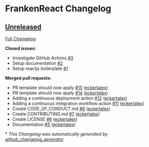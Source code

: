 # FrankenReact Changelog

## [Unreleased](https://github.com/eckertalex/frankenreact/tree/HEAD)

[Full Changelog](https://github.com/eckertalex/frankenreact/compare/95f4dea9970098b54fe9cd73ef260613907603bb...HEAD)

**Closed issues:**

- Investigate GitHub Actions [\#3](https://github.com/eckertalex/frankenreact/issues/3)
- Setup documentation [\#2](https://github.com/eckertalex/frankenreact/issues/2)
- Setup reactjs boilerplate [\#1](https://github.com/eckertalex/frankenreact/issues/1)

**Merged pull requests:**

- PR template should now apply [\#15](https://github.com/eckertalex/frankenreact/pull/15) ([eckertalex](https://github.com/eckertalex))
- PR template should now apply [\#14](https://github.com/eckertalex/frankenreact/pull/14) ([eckertalex](https://github.com/eckertalex))
- Adding a continuous deployment action [\#12](https://github.com/eckertalex/frankenreact/pull/12) ([eckertalex](https://github.com/eckertalex))
- Adding a continuous integration workflow action [\#11](https://github.com/eckertalex/frankenreact/pull/11) ([eckertalex](https://github.com/eckertalex))
- Create CODE_OF_CONDUCT.md [\#8](https://github.com/eckertalex/frankenreact/pull/8) ([eckertalex](https://github.com/eckertalex))
- Create CONTRIBUTING.md [\#7](https://github.com/eckertalex/frankenreact/pull/7) ([eckertalex](https://github.com/eckertalex))
- Create LICENSE [\#6](https://github.com/eckertalex/frankenreact/pull/6) ([eckertalex](https://github.com/eckertalex))
- Documentation [\#5](https://github.com/eckertalex/frankenreact/pull/5) ([eckertalex](https://github.com/eckertalex))

\* _This Changelog was automatically generated by [github_changelog_generator](https://github.com/github-changelog-generator/github-changelog-generator)_
